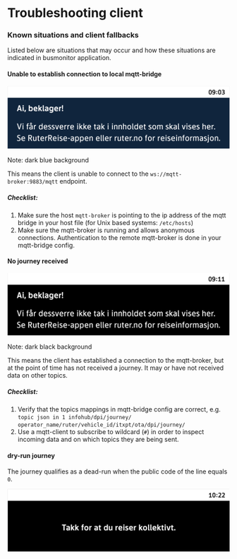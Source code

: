 # Troubleshooting client

### Known situations and client fallbacks 
Listed below are situations that may occur and how these situations are indicated in busmonitor application.
#### Unable to establish connection to local mqtt-bridge
![Unable to establish connection](../../assets/images/client/no_connection.png)

Note: dark blue background 

This means the client is unable to connect to the `ws://mqtt-broker:9883/mqtt` endpoint.
##### Checklist:
 1. Make sure the host `mqtt-broker` is pointing to the ip address of the mqtt bridge in your host file (for Unix based systems: `/etc/hosts`)
 2. Make sure the mqtt-broker is running and allows anonymous connections. Authentication to the remote mqtt-broker is done in your mqtt-bridge config.

#### No journey received
![Unable to establish connection](../../assets/images/client/no_journey.png)

Note: dark black background 

This means the client has established a connection to the mqtt-broker, but at the point of time has not received a journey.
It may or have not received data on other topics. 

##### Checklist:
 1. Verify that the topics mappings in mqtt-bridge config are correct, 
    e.g. ```topic json in 1 infohub/dpi/journey/ operator_name/ruter/vehicle_id/itxpt/ota/dpi/journey/```
 2. Use a mqtt-client to subscribe to wildcard (`#`) in order to inspect incoming data and on which topics they are being sent.
  
#### dry-run journey
The journey qualifies as a dead-run when the public code of the line equals `0`.

![Unable to establish connection](../../assets/images/client/dry_run.png)

